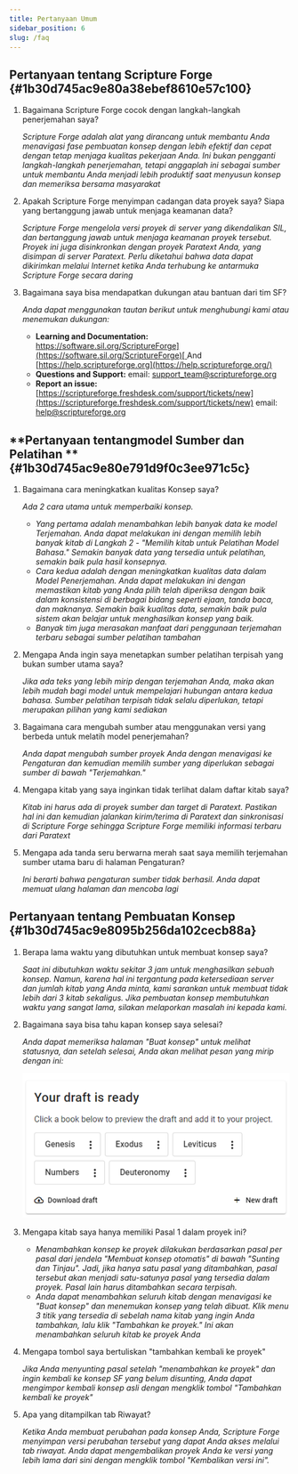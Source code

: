 ```yaml
---
title: Pertanyaan Umum
sidebar_position: 6
slug: /faq
---
```


## **Pertanyaan tentang Scripture Forge** {#1b30d745ac9e80a38ebef8610e57c100}

1. Bagaimana Scripture Forge cocok dengan langkah-langkah penerjemahan saya?

    _Scripture Forge adalah alat yang dirancang untuk membantu Anda menavigasi fase pembuatan konsep dengan lebih efektif dan cepat dengan tetap menjaga kualitas pekerjaan Anda. Ini bukan pengganti langkah-langkah penerjemahan, tetapi anggaplah ini sebagai sumber untuk membantu Anda menjadi lebih produktif saat menyusun konsep dan memeriksa bersama masyarakat_

2. Apakah Scripture Forge menyimpan cadangan data proyek saya? Siapa yang bertanggung jawab untuk menjaga keamanan data?

    _Scripture Forge mengelola versi proyek di server yang dikendalikan SIL, dan bertanggung jawab untuk menjaga keamanan proyek tersebut. Proyek ini juga disinkronkan dengan proyek Paratext Anda, yang disimpan di server Paratext. Perlu diketahui bahwa data dapat dikirimkan melalui Internet ketika Anda terhubung ke antarmuka Scripture Forge secara daring_

3. Bagaimana saya bisa mendapatkan dukungan atau bantuan dari tim SF?

    _Anda dapat menggunakan tautan berikut untuk menghubungi kami atau menemukan dukungan:_

    - **Learning and Documentation:** [https://software.sil.org/ScriptureForge](https://software.sil.org/ScriptureForge)[ ](https://help.scriptureforge.org/)And [https://help.scriptureforge.org](https://help.scriptureforge.org/)
    - **Questions and Support:** email: support_team@scriptureforge.org
    - **Report an issue:**[ ](https://scriptureforge.freshdesk.com/support/tickets/new)[https://scriptureforge.freshdesk.com/support/tickets/new](https://scriptureforge.freshdesk.com/support/tickets/new) email: help@scriptureforge.org

## \*\*Pertanyaan tentangmodel Sumber dan Pelatihan \*\* {#1b30d745ac9e80e791d9f0c3ee971c5c}

1. Bagaimana cara meningkatkan kualitas Konsep saya?

    _Ada 2 cara utama untuk memperbaiki konsep._

    - _Yang pertama adalah menambahkan lebih banyak data ke model Terjemahan. Anda dapat melakukan ini dengan memilih lebih banyak kitab di Langkah 2 - "Memilih kitab untuk Pelatihan Model Bahasa." Semakin banyak data yang tersedia untuk pelatihan, semakin baik pula hasil konsepnya._
    - _Cara kedua adalah dengan meningkatkan kualitas data dalam Model Penerjemahan. Anda dapat melakukan ini dengan memastikan kitab yang Anda pilih telah diperiksa dengan baik dalam konsistensi di berbagai bidang seperti ejaan, tanda baca, dan maknanya. Semakin baik kualitas data, semakin baik pula sistem akan belajar untuk menghasilkan konsep yang baik._
    - _Banyak tim juga merasakan manfaat dari penggunaan terjemahan terbaru sebagai sumber pelatihan tambahan_

2. Mengapa Anda ingin saya menetapkan sumber pelatihan terpisah yang bukan sumber utama saya?

    _Jika ada teks yang lebih mirip dengan terjemahan Anda, maka akan lebih mudah bagi model untuk mempelajari hubungan antara kedua bahasa. Sumber pelatihan terpisah tidak selalu diperlukan, tetapi merupakan pilihan yang kami sediakan_

3. Bagaimana cara mengubah sumber atau menggunakan versi yang berbeda untuk melatih model penerjemahan?

    _Anda dapat mengubah sumber proyek Anda dengan menavigasi ke Pengaturan dan kemudian memilih sumber yang diperlukan sebagai sumber di bawah "Terjemahkan."_

4. Mengapa kitab yang saya inginkan tidak terlihat dalam daftar kitab saya?

    _Kitab ini harus ada di proyek sumber dan target di Paratext. Pastikan hal ini dan kemudian jalankan kirim/terima di Paratext dan sinkronisasi di Scripture Forge sehingga Scripture Forge memiliki informasi terbaru dari Paratext_

5. Mengapa ada tanda seru berwarna merah saat saya memilih terjemahan sumber utama baru di halaman Pengaturan?

    _Ini berarti bahwa pengaturan sumber tidak berhasil. Anda dapat memuat ulang halaman dan mencoba lagi_

## **Pertanyaan tentang Pembuatan Konsep** {#1b30d745ac9e8095b256da102cecb88a}

1. Berapa lama waktu yang dibutuhkan untuk membuat konsep saya?

    _Saat ini dibutuhkan waktu sekitar 3 jam untuk menghasilkan sebuah konsep. Namun, karena hal ini tergantung pada ketersediaan server dan jumlah kitab yang Anda minta, kami sarankan untuk membuat tidak lebih dari 3 kitab sekaligus. Jika pembuatan konsep membutuhkan waktu yang sangat lama, silakan melaporkan masalah ini kepada kami._

2. Bagaimana saya bisa tahu kapan konsep saya selesai?

    _Anda dapat memeriksa halaman "Buat konsep" untuk melihat statusnya, dan setelah selesai, Anda akan melihat pesan yang mirip dengan ini:_

    ![](./267304602.png)

3. Mengapa kitab saya hanya memiliki Pasal 1 dalam proyek ini?
    - _Menambahkan konsep ke proyek dilakukan berdasarkan pasal per pasal dari jendela "Membuat konsep otomatis" di bawah "Sunting dan Tinjau". Jadi, jika hanya satu pasal yang ditambahkan, pasal tersebut akan menjadi satu-satunya pasal yang tersedia dalam proyek. Pasal lain harus ditambahkan secara terpisah._
    - _Anda dapat menambahkan seluruh kitab dengan menavigasi ke "Buat konsep" dan menemukan konsep yang telah dibuat. Klik menu 3 titik yang tersedia di sebelah nama kitab yang ingin Anda tambahkan, lalu klik "Tambahkan ke proyek." Ini akan menambahkan seluruh kitab ke proyek Anda_

4. Mengapa tombol saya bertuliskan "tambahkan kembali ke proyek"

    _Jika Anda menyunting pasal setelah "menambahkan ke proyek" dan ingin kembali ke konsep SF yang belum disunting, Anda dapat mengimpor kembali konsep asli dengan mengklik tombol "Tambahkan kembali ke proyek"_

5. Apa yang ditampilkan tab Riwayat?

    _Ketika Anda membuat perubahan pada konsep Anda, Scripture Forge menyimpan versi perubahan tersebut yang dapat Anda akses melalui tab riwayat. Anda dapat mengembalikan proyek Anda ke versi yang lebih lama dari sini dengan mengklik tombol "Kembalikan versi ini"._

